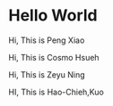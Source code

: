 # Hello World

Hi, This is Peng Xiao

Hi, This is Cosmo Hsueh

Hi, This is Zeyu Ning

HI, This is Hao-Chieh,Kuo 
